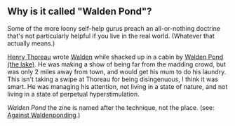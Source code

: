 ## Why is it called "Walden Pond"?

Some of the more loony self-help gurus preach an all-or-nothing doctrine that's not particularly helpful if you live in the real world. (Whatever that actually means.)

[Henry Thoreau][thoreau] wrote [Walden][walden] while shacked up in a cabin by [Walden Pond (the lake)][map]. He was making a show of being far from the madding crowd, but was only 2 miles away from town, and would get his mum to do his laundry. This isn't taking a swipe at Thoreau for being disingenuous, I think it was smart. He was managing his attention, not living in a state of nature, and not living in a state of perpetual hyperstimulation.

_Walden Pond_ the zine is named after the technique, not the place. (see: [Against Waldenponding](https://mailchi.mp/ribbonfarm/against-waldenponding).)

[thoreau]: https://en.wikipedia.org/wiki/Henry_David_Thoreau
[walden]: https://en.wikipedia.org/wiki/Walden
[map]: https://www.google.com/maps/place/Thoreau+Cabin+Site/@42.4401164,-71.3449247,16z
